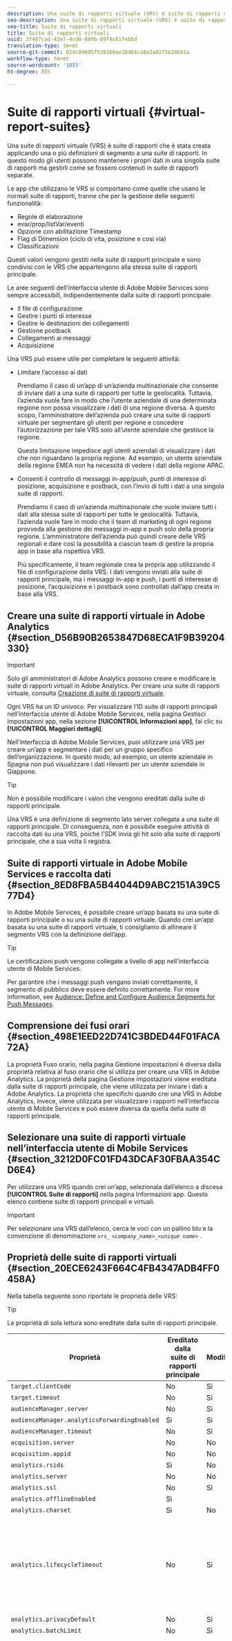 ```yaml
---
description: Una suite di rapporti virtuale (VRS) è suite di rapporti che è stata creata applicando una o più definizioni di segmento a una suite di rapporti. In questo modo gli utenti possono mantenere i propri dati in una singola suite di rapporti ma gestirli come se fossero contenuti in suite di rapporti separate.
seo-description: Una suite di rapporti virtuale (VRS) è suite di rapporti che è stata creata applicando una o più definizioni di segmento a una suite di rapporti. In questo modo gli utenti possono mantenere i propri dati in una singola suite di rapporti ma gestirli come se fossero contenuti in suite di rapporti separate.
seo-title: Suite di rapporti virtuali
title: Suite di rapporti virtuali
uuid: 3f467cad-43e7-4cd0-889b-89f8c61febbd
translation-type: tm+mt
source-git-commit: 814c99695f538160ae28484ca8e2a92f5b24bb1a
workflow-type: tm+mt
source-wordcount: '1055'
ht-degree: 85%

---
```



# Suite di rapporti virtuali {#virtual-report-suites}

Una suite di rapporti virtuale (VRS) è suite di rapporti che è stata creata applicando una o più definizioni di segmento a una suite di rapporti. In questo modo gli utenti possono mantenere i propri dati in una singola suite di rapporti ma gestirli come se fossero contenuti in suite di rapporti separate.

Le app che utilizzano le VRS si comportano come quelle che usano le normali suite di rapporti, tranne che per la gestione delle seguenti funzionalità:

* Regole di elaborazione
* evar/prop/listVar/eventi
* Opzione con abilitazione Timestamp
* Flag di Dimension (ciclo di vita, posizione e così via)
* Classificazioni

Questi valori vengono gestiti nella suite di rapporti principale e sono condivisi con le VRS che appartengono alla stessa suite di rapporti principale.

Le aree seguenti dell’interfaccia utente di Adobe Mobile Services sono sempre accessibili, indipendentemente dalla suite di rapporti principale:

* Il file di configurazione
* Gestire i punti di interesse
* Gestire le destinazioni dei collegamenti
* Gestione postback
* Collegamenti ai messaggi
* Acquisizione

Una VRS può essere utile per completare le seguenti attività:

* Limitare l’accesso ai dati

   Prendiamo il caso di un’app di un’azienda multinazionale che consente di inviare dati a una suite di rapporti per tutte le geolocalità. Tuttavia, l’azienda vuole fare in modo che l’utente aziendale di una determinata regione non possa visualizzare i dati di una regione diversa. A questo scopo, l’amministratore dell’azienda può creare una suite di rapporti virtuale per segmentare gli utenti per regione e concedere l’autorizzazione per tale VRS solo all’utente aziendale che gestisce la regione.

   Questa limitazione impedisce agli utenti aziendali di visualizzare i dati che non riguardano la propria regione. Ad esempio, un utente aziendale della regione EMEA non ha necessità di vedere i dati della regione APAC.

* Consenti il controllo di messaggi in-app/push, punti di interesse di posizione, acquisizione e postback, con l’invio di tutti i dati a una singola suite di rapporti.

   Prendiamo il caso di un’azienda multinazionale che vuole inviare tutti i dati alla stessa suite di rapporti per tutte le geolocalità. Tuttavia, l’azienda vuole fare in modo che il team di marketing di ogni regione provveda alla gestione dei messaggi in-app e push solo della propria regione. L’amministratore dell’azienda può quindi creare delle VRS regionali e dare così la possibilità a ciascun team di gestire la propria app in base alla rispettiva VRS.

   Più specificamente, il team regionale crea la propria app utilizzando il file di configurazione della VRS. I dati vengono inviati alla suite di rapporti principale, ma i messaggi in-app e push, i punti di interesse di posizione, l’acquisizione e i postback sono controllati dall’app creata in base alla VRS.

## Creare una suite di rapporti virtuale in Adobe Analytics {#section_D56B90B2653847D68ECA1F9B39204330}

>[!IMPORTANT]
>
>Solo gli amministratori di Adobe Analytics possono creare e modificare le suite di rapporti virtuali in Adobe Analytics. Per creare una suite di rapporti virtuale, consulta [Creazione di suite di rapporti virtuale](https://docs.adobe.com/content/help/it-IT/analytics/components/virtual-report-suites/vrs-workflow/vrs-create.html).

Ogni VRS ha un ID univoco. Per visualizzare l’ID suite di rapporti principali nell’interfaccia utente di Adobe Mobile Services, nella pagina Gestisci impostazioni app, nella sezione **[!UICONTROL Informazioni app]**, fai clic su **[!UICONTROL Maggiori dettagli]**.

Nell’interfaccia di Adobe Mobile Services, puoi utilizzare una VRS per creare un’app e segmentare i dati per un gruppo specifico dell’organizzazione. In questo modo, ad esempio, un utente aziendale in Spagna non può visualizzare i dati rilevanti per un utente aziendale in Giappone.

>[!TIP]
>
>Non è possibile modificare i valori che vengono ereditati dalla suite di rapporti principale.

Una VRS è una definizione di segmento lato server collegata a una suite di rapporti principale. Di conseguenza, non è possibile eseguire attività di raccolta dati su una VRS, poiché l’SDK invia gli hit solo alla suite di rapporti principale, che a sua volta li registra.

## Suite di rapporti virtuale in Adobe Mobile Services e raccolta dati {#section_8ED8FBA5B44044D9ABC2151A39C577D4}

In Adobe Mobile Services, è possibile creare un’app basata su una suite di rapporti principale o su una suite di rapporti virtuale. Quando crei un’app basata su una suite di rapporti virtuale, ti consigliamo di allineare il segmento VRS con la definizione dell’app.

>[!TIP]
>
>Le certificazioni push vengono collegate a livello di app nell’interfaccia utente di Mobile Services.

Per garantire che i messaggi push vengano inviati correttamente, il segmento di pubblico deve essere definito correttamente. For more information, see [Audience: Define and Configure Audience Segments for Push Messages](/help/using/in-app-messaging/t-create-push-message/c-audience-push-message.md).

## Comprensione dei fusi orari {#section_498E1EED22D741C3BDED44F01FACA72A}

La proprietà Fuso orario, nella pagina Gestione impostazioni è diversa dalla proprietà relativa al fuso orario che si utilizza per creare una VRS in Adobe Analytics. La proprietà della pagina Gestione impostazioni viene ereditata dalla suite di rapporti principale, che viene utilizzata per inviare i dati a Adobe Analytics. La proprietà che specifichi quando crei una VRS in Adobe Analytics, invece, viene utilizzata per visualizzare i rapporti nell’interfaccia utente di Mobile Services e può essere diversa da quella della suite di rapporti principale.

## Selezionare una suite di rapporti virtuale nell’interfaccia utente di Mobile Services {#section_3212D0FC01FD43DCAF30FBAA354CD6E4}

Per utilizzare una VRS quando crei un’app, selezionala dall’elenco a discesa **[!UICONTROL Suite di rapporti]** nella pagina Informazioni app. Questo elenco contiene suite di rapporti principali e virtuali.

>[!IMPORTANT]
>
>Per selezionare una VRS dall’elenco, cerca le voci con un pallino blu e la convenzione di denominazione `vrs_` *`<company_name>`*`_`*`<unique name>`*  .

## Proprietà delle suite di rapporti virtuali {#section_20ECE6243F664C4FB4347ADB4FF0458A}

Nella tabella seguente sono riportate le proprietà delle VRS:

>[!TIP]
>
>Le proprietà di sola lettura sono ereditate dalla suite di rapporti principale.

| Proprietà | Ereditato dalla suite di rapporti principale | Modificabile? | Note |
|--- |--- |--- |--- |
| `target.clientCode` | No | Sì |  |
| `target.timeout` | No | Sì |  |
| `audienceManager.server` | No | Sì |  |
| `audienceManager.analyticsForwardingEnabled` | Sì | Sì |  |
| `audienceManager.timeout` | No | Sì |  |
| `acquisition.server` | No | No |  |
| `acquisition.appid` | No | No |  |
| `analytics.rsids` | Sì | No |  |
| `analytics.server` | No | No |  |
| `analytics.ssl` | No | Sì |  |
| `analytics.offlineEnabled` | Sì |  |  |
| `analytics.charset` | Sì | No |  |
| `analytics.lifecycleTimeout` | No | Sì | Deve essere la suite di rapporti principale, se gli utenti non desiderano che i loro dati siano incoerenti. |
| `analytics.privacyDefault` | No | Sì |  |
| `analytics.batchLimit` | No | Sì |  |
| `analytics.timezone` | Sì | Sì, quando crei l’app. | Questa proprietà relativa al fuso orario viene utilizzata per inviare dati a  Adobe Analytics ed è diversa dalla proprietà relativa al fuso orario impostata al momento della creazione di una VRS. |
| `analytics.timezoneOffset` | Sì | No |  |
| `analytics.referrerTimeout` | No | Sì |  |
| `analytics.backdateSessionInfo` | Sì | Sì |  |

## Informazioni aggiuntive {#section_4C4446F1FBE64F659BC0A2362C9F3E59}

Seguono alcune informazioni aggiuntive sulle suite di rapporti virtuali:

* Per ulteriori informazioni sulle VRS, consulta [Virtual Report Suites](https://docs.adobe.com/content/help/it-IT/analytics/components/virtual-report-suites/vrs-about.html) (Suite di rapporti virtuali).
* Per ulteriori informazioni sulla pianificazione dell’implementazione di una VRS, consulta [Virtual Report Suite Workflow](https://docs.adobe.com/content/help/it-IT/analytics/components/virtual-report-suites/vrs-workflow/vrs-workflow.html) (Flusso di lavoro delle suite di rapporti virtuali).